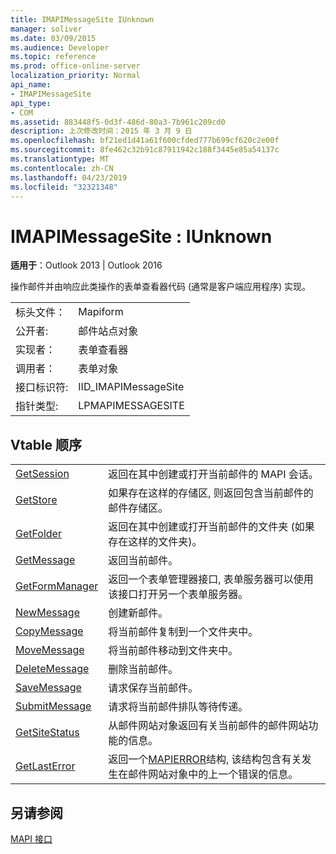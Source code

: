 ```yaml
---
title: IMAPIMessageSite IUnknown
manager: soliver
ms.date: 03/09/2015
ms.audience: Developer
ms.topic: reference
ms.prod: office-online-server
localization_priority: Normal
api_name:
- IMAPIMessageSite
api_type:
- COM
ms.assetid: 883448f5-0d3f-486d-80a3-7b961c209cd0
description: 上次修改时间：2015 年 3 月 9 日
ms.openlocfilehash: bf21ed1d41a61f600cfded777b699cf620c2e00f
ms.sourcegitcommit: 8fe462c32b91c87911942c188f3445e85a54137c
ms.translationtype: MT
ms.contentlocale: zh-CN
ms.lasthandoff: 04/23/2019
ms.locfileid: "32321348"
---
```

# <a name="imapimessagesite--iunknown"></a>IMAPIMessageSite : IUnknown

  
  
**适用于**：Outlook 2013 | Outlook 2016 
  
操作邮件并由响应此类操作的表单查看器代码 (通常是客户端应用程序) 实现。
  
|||
|:-----|:-----|
|标头文件：  <br/> |Mapiform  <br/> |
|公开者:  <br/> |邮件站点对象  <br/> |
|实现者：  <br/> |表单查看器  <br/> |
|调用者：  <br/> |表单对象  <br/> |
|接口标识符:  <br/> |IID_IMAPIMessageSite  <br/> |
|指针类型:  <br/> |LPMAPIMESSAGESITE  <br/> |
   
## <a name="vtable-order"></a>Vtable 顺序

|||
|:-----|:-----|
|[GetSession](imapimessagesite-getsession.md) <br/> |返回在其中创建或打开当前邮件的 MAPI 会话。  <br/> |
|[GetStore](imapimessagesite-getstore.md) <br/> |如果存在这样的存储区, 则返回包含当前邮件的邮件存储区。  <br/> |
|[GetFolder](imapimessagesite-getfolder.md) <br/> |返回在其中创建或打开当前邮件的文件夹 (如果存在这样的文件夹)。  <br/> |
|[GetMessage](imapimessagesite-getmessage.md) <br/> |返回当前邮件。  <br/> |
|[GetFormManager](imapimessagesite-getformmanager.md) <br/> |返回一个表单管理器接口, 表单服务器可以使用该接口打开另一个表单服务器。  <br/> |
|[NewMessage](imapimessagesite-newmessage.md) <br/> |创建新邮件。  <br/> |
|[CopyMessage](imapimessagesite-copymessage.md) <br/> |将当前邮件复制到一个文件夹中。  <br/> |
|[MoveMessage](imapimessagesite-movemessage.md) <br/> |将当前邮件移动到文件夹中。  <br/> |
|[DeleteMessage](imapimessagesite-deletemessage.md) <br/> |删除当前邮件。  <br/> |
|[SaveMessage](imapimessagesite-savemessage.md) <br/> |请求保存当前邮件。  <br/> |
|[SubmitMessage](imapimessagesite-submitmessage.md) <br/> |请求将当前邮件排队等待传递。  <br/> |
|[GetSiteStatus](imapimessagesite-getsitestatus.md) <br/> |从邮件网站对象返回有关当前邮件的邮件网站功能的信息。  <br/> |
|[GetLastError](imapimessagesite-getlasterror.md) <br/> |返回一个[MAPIERROR](mapierror.md)结构, 该结构包含有关发生在邮件网站对象中的上一个错误的信息。  <br/> |
   
## <a name="see-also"></a>另请参阅



[MAPI 接口](mapi-interfaces.md)

